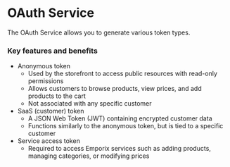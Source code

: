 # OAuth Service

The OAuth Service allows you to generate various token types.

### Key features and benefits

* Anonymous token
  * Used by the storefront to access public resources with read-only permissions
  * Allows customers to browse products, view prices, and add products to the cart
  * Not associated with any specific customer
* SaaS (customer) token
  * A JSON Web Token (JWT) containing encrypted customer data
  * Functions similarly to the anonymous token, but is tied to a specific customer
* Service access token
  * Required to access Emporix services such as adding products, managing categories, or modifying prices

